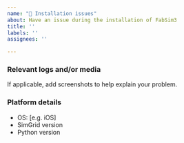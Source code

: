 ```yaml
---
name: "🔧 Installation issues"
about: Have an issue during the installation of FabSim3
title: ''
labels: ''
assignees: ''

---
```


### Relevant logs and/or media

If applicable, add screenshots to help explain your problem.

### Platform details

 - OS: [e.g. iOS]
 - SimGrid version
 - Python version

